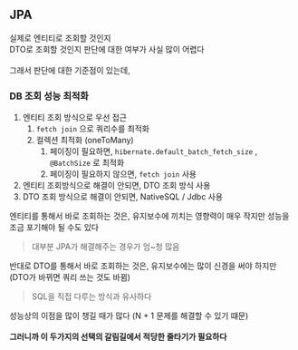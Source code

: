 ## JPA

실제로 엔티티로 조회할 것인지  
DTO로 조회할 것인지 판단에 대한 여부가 사실 많이 어렵다  
<br>
그래서 판단에 대한 기준점이 있는데,  

### DB 조회 성능 최적화

1. 엔티티 조회 방식으로 우선 접근
   1. `fetch join` 으로 쿼리수를 최적화
   2. 컬렉션 최적화 (oneToMany)
      1. 페이징이 필요하면, `hibernate.default_batch_fetch_size` , `@BatchSize` 로 최적화
      2. 페이징이 필요하지 않으면, `fetch join` 사용
2. 엔티티 조회방식으로 해결이 안되면, DTO 조회 방식 사용
3. DTO 조회 방식으로 해결이 안되면, NativeSQL / Jdbc 사용

엔티티를 통해서 바로 조회하는 것은, 유지보수에 끼치는 영향력이 매우 작지만 성능을 조금 포기해야 될 수도 있다  
> 대부분 JPA가 해결해주는 경우가 엄~청 많음

반대로 DTO를 통해서 바로 조회하는 것은, 유지보수에는 많이 신경을 써야 하지만(DTO가 바뀌면 쿼리 쓰는 것도 바뀜)
> SQL을 직접 다루는 방식과 유사하다
> 
성능상의 이점을 많이 챙길 때가 많다 (N + 1 문제를 해결할 수 있기 떄문)  
<br>
**그러니까 이 두가지의 선택의 갈림길에서 적당한 줄타기가 필요하다**  


